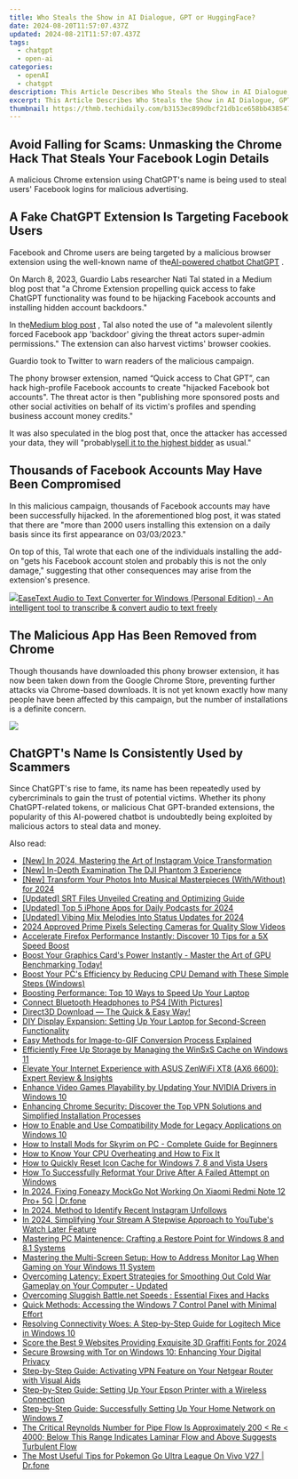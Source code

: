 ```yaml
---
title: Who Steals the Show in AI Dialogue, GPT or HuggingFace?
date: 2024-08-20T11:57:07.437Z
updated: 2024-08-21T11:57:07.437Z
tags:
  - chatgpt
  - open-ai
categories:
  - openAI
  - chatgpt
description: This Article Describes Who Steals the Show in AI Dialogue, GPT or HuggingFace?
excerpt: This Article Describes Who Steals the Show in AI Dialogue, GPT or HuggingFace?
thumbnail: https://thmb.techidaily.com/b3153ec899dbcf21db1ce658bb4385472e45719d12072245775003aa8fbb377c.jpg
---
```


## Avoid Falling for Scams: Unmasking the Chrome Hack That Steals Your Facebook Login Details

 A malicious Chrome extension using ChatGPT's name is being used to steal users' Facebook logins for malicious advertising.

## A Fake ChatGPT Extension Is Targeting Facebook Users

 Facebook and Chrome users are being targeted by a malicious browser extension using the well-known name of the[AI-powered chatbot ChatGPT](https://www.makeuseof.com/what-is-chat-gpt-generative-ai-explained/) .

 On March 8, 2023, Guardio Labs researcher Nati Tal stated in a Medium blog post that "a Chrome Extension propelling quick access to fake ChatGPT functionality was found to be hijacking Facebook accounts and installing hidden account backdoors."

 In the[Medium blog post](https://labs.guard.io/fakegpt-new-variant-of-fake-chatgpt-chrome-extension-stealing-facebook-ad-accounts-with-4c9996a8f282) , Tal also noted the use of "a malevolent silently forced Facebook app 'backdoor' giving the threat actors super-admin permissions." The extension can also harvest victims' browser cookies.

Guardio took to Twitter to warn readers of the malicious campaign.

 The phony browser extension, named “Quick access to Chat GPT”, can hack high-profile Facebook accounts to create "hijacked Facebook bot accounts". The threat actor is then "publishing more sponsored posts and other social activities on behalf of its victim's profiles and spending business account money credits."

 It was also speculated in the blog post that, once the attacker has accessed your data, they will "probably[sell it to the highest bidder](https://www.makeuseof.com/how-can-data-be-sold-dark-web/) as usual."

## Thousands of Facebook Accounts May Have Been Compromised

 In this malicious campaign, thousands of Facebook accounts may have been successfully hijacked. In the aforementioned blog post, it was stated that there are "more than 2000 users installing this extension on a daily basis since its first appearance on 03/03/2023."

 On top of this, Tal wrote that each one of the individuals installing the add-on "gets his Facebook account stolen and probably this is not the only damage," suggesting that other consequences may arise from the extension's presence.

<!-- affiliate ads begin -->
<a href="https://secure.2checkout.com/order/checkout.php?PRODS=40203538&QTY=1&AFFILIATE=108875&CART=1"><img src="https://secure.avangate.com/images/merchant/cc4b82e826b52ec41c810301548e8f48/products/audio-to-text-transcription-software.png" border="0">EaseText Audio to Text Converter for Windows (Personal Edition) - An intelligent tool to transcribe & convert audio to text freely </a>
<!-- affiliate ads end -->
## The Malicious App Has Been Removed from Chrome

 Though thousands have downloaded this phony browser extension, it has now been taken down from the Google Chrome Store, preventing further attacks via Chrome-based downloads. It is not yet known exactly how many people have been affected by this campaign, but the number of installations is a definite concern.

<!-- affiliate ads begin -->
<a href="https://store.massmailsoftware.com/order/checkout.php?PRODS=1300375&QTY=1&AFFILIATE=108875&CART=1"><img src="https://secure.avangate.com/images/merchant/dc87c13749315c7217cdc4ac692e704c/banera_for_partners-15_%281%29.jpg" border="0"></a>
<!-- affiliate ads end -->
## ChatGPT's Name Is Consistently Used by Scammers

 Since ChatGPT's rise to fame, its name has been repeatedly used by cybercriminals to gain the trust of potential victims. Whether its phony ChatGPT-related tokens, or malicious Chat GPT-branded extensions, the popularity of this AI-powered chatbot is undoubtedly being exploited by malicious actors to steal data and money.


<ins class="adsbygoogle"
     style="display:block"
     data-ad-format="autorelaxed"
     data-ad-client="ca-pub-7571918770474297"
     data-ad-slot="1223367746"></ins>



<ins class="adsbygoogle"
     style="display:block"
     data-ad-client="ca-pub-7571918770474297"
     data-ad-slot="8358498916"
     data-ad-format="auto"
     data-full-width-responsive="true"></ins>

<span class="atpl-alsoreadstyle">Also read:</span>
<div><ul>
<li><a href="https://instagram-video-files.techidaily.com/new-in-2024-mastering-the-art-of-instagram-voice-transformation/"><u>[New] In 2024, Mastering the Art of Instagram Voice Transformation</u></a></li>
<li><a href="https://some-techniques.techidaily.com/new-in-depth-examination-the-dji-phantom-3-experience/"><u>[New] In-Depth Examination  The DJI Phantom 3 Experience</u></a></li>
<li><a href="https://instagram-clips.techidaily.com/new-transform-your-photos-into-musical-masterpieces-withwithout-for-2024/"><u>[New] Transform Your Photos Into Musical Masterpieces (With/Without) for 2024</u></a></li>
<li><a href="https://extra-approaches.techidaily.com/updated-srt-files-unveiled-creating-and-optimizing-guide/"><u>[Updated] SRT Files Unveiled  Creating and Optimizing Guide</u></a></li>
<li><a href="https://fox-info.techidaily.com/updated-top-5-iphone-apps-for-daily-podcasts-for-2024/"><u>[Updated] Top 5 iPhone Apps for Daily Podcasts for 2024</u></a></li>
<li><a href="https://article-posts.techidaily.com/updated-vibing-mix-melodies-into-status-updates-for-2024/"><u>[Updated] Vibing  Mix Melodies Into Status Updates for 2024</u></a></li>
<li><a href="https://fox-access.techidaily.com/2024-approved-prime-pixels-selecting-cameras-for-quality-slow-videos/"><u>2024 Approved  Prime Pixels  Selecting Cameras for Quality Slow Videos</u></a></li>
<li><a href="https://tech-haven.techidaily.com/accelerate-firefox-performance-instantly-discover-10-tips-for-a-5x-speed-boost/"><u>Accelerate Firefox Performance Instantly: Discover 10 Tips for a 5X Speed Boost</u></a></li>
<li><a href="https://tech-haven.techidaily.com/boost-your-graphics-cards-power-instantly-master-the-art-of-gpu-benchmarking-today/"><u>Boost Your Graphics Card's Power Instantly - Master the Art of GPU Benchmarking Today!</u></a></li>
<li><a href="https://tech-haven.techidaily.com/boost-your-pcs-efficiency-by-reducing-cpu-demand-with-these-simple-steps-windows/"><u>Boost Your PC's Efficiency by Reducing CPU Demand with These Simple Steps (Windows)</u></a></li>
<li><a href="https://tech-haven.techidaily.com/boosting-performance-top-10-ways-to-speed-up-your-laptop/"><u>Boosting Performance: Top 10 Ways to Speed Up Your Laptop</u></a></li>
<li><a href="https://tech-haven.techidaily.com/connect-bluetooth-headphones-to-ps4-with-pictures/"><u>Connect Bluetooth Headphones to PS4 [With Pictures]</u></a></li>
<li><a href="https://tech-haven.techidaily.com/1723808255612-direct3d-download-the-quick-and-easy-way/"><u>Direct3D Download — The Quick & Easy Way!</u></a></li>
<li><a href="https://tech-haven.techidaily.com/diy-display-expansion-setting-up-your-laptop-for-second-screen-functionality/"><u>DIY Display Expansion: Setting Up Your Laptop for Second-Screen Functionality</u></a></li>
<li><a href="https://tech-haven.techidaily.com/easy-methods-for-image-to-gif-conversion-process-explained/"><u>Easy Methods for Image-to-GIF Conversion Process Explained</u></a></li>
<li><a href="https://tech-haven.techidaily.com/efficiently-free-up-storage-by-managing-the-winsxs-cache-on-windows-11/"><u>Efficiently Free Up Storage by Managing the WinSxS Cache on Windows 11</u></a></li>
<li><a href="https://buynow-info.techidaily.com/elevate-your-internet-experience-with-asus-zenwifi-xt8-ax6-6600-expert-review-and-insights/"><u>Elevate Your Internet Experience with ASUS ZenWiFi XT8 (AX6 6600): Expert Review & Insights</u></a></li>
<li><a href="https://tech-haven.techidaily.com/enhance-video-games-playability-by-updating-your-nvidia-drivers-in-windows-10/"><u>Enhance Video Games Playability by Updating Your NVIDIA Drivers in Windows 10</u></a></li>
<li><a href="https://tech-haven.techidaily.com/enhancing-chrome-security-discover-the-top-vpn-solutions-and-simplified-installation-processes/"><u>Enhancing Chrome Security: Discover the Top VPN Solutions and Simplified Installation Processes</u></a></li>
<li><a href="https://tech-haven.techidaily.com/how-to-enable-and-use-compatibility-mode-for-legacy-applications-on-windows-10/"><u>How to Enable and Use Compatibility Mode for Legacy Applications on Windows 10</u></a></li>
<li><a href="https://tech-haven.techidaily.com/how-to-install-mods-for-skyrim-on-pc-complete-guide-for-beginners/"><u>How to Install Mods for Skyrim on PC - Complete Guide for Beginners</u></a></li>
<li><a href="https://tech-haven.techidaily.com/how-to-know-your-cpu-overheating-and-how-to-fix-it/"><u>How to Know Your CPU Overheating and How to Fix It</u></a></li>
<li><a href="https://tech-haven.techidaily.com/how-to-quickly-reset-icon-cache-for-windows-7-8-and-vista-users/"><u>How to Quickly Reset Icon Cache for Windows 7, 8 and Vista Users</u></a></li>
<li><a href="https://tech-haven.techidaily.com/how-to-successfully-reformat-your-drive-after-a-failed-attempt-on-windows/"><u>How To Successfully Reformat Your Drive After A Failed Attempt on Windows</u></a></li>
<li><a href="https://review-topics.techidaily.com/in-2024-fixing-foneazy-mockgo-not-working-on-xiaomi-redmi-note-12-proplus-5g-drfone-by-drfone-virtual-android/"><u>In 2024, Fixing Foneazy MockGo Not Working On Xiaomi Redmi Note 12 Pro+ 5G | Dr.fone</u></a></li>
<li><a href="https://instagram-video-recordings.techidaily.com/in-2024-method-to-identify-recent-instagram-unfollows/"><u>In 2024, Method to Identify Recent Instagram Unfollows</u></a></li>
<li><a href="https://youtube-help.techidaily.com/in-2024-simplifying-your-stream-a-stepwise-approach-to-youtubes-watch-later-feature/"><u>In 2024, Simplifying Your Stream  A Stepwise Approach to YouTube's Watch Later Feature</u></a></li>
<li><a href="https://tech-haven.techidaily.com/mastering-pc-maintenence-crafting-a-restore-point-for-windows-8-and-81-systems/"><u>Mastering PC Maintenence: Crafting a Restore Point for Windows 8 and 8.1 Systems</u></a></li>
<li><a href="https://tech-haven.techidaily.com/mastering-the-multi-screen-setup-how-to-address-monitor-lag-when-gaming-on-your-windows-11-system/"><u>Mastering the Multi-Screen Setup: How to Address Monitor Lag When Gaming on Your Windows 11 System</u></a></li>
<li><a href="https://tech-haven.techidaily.com/overcoming-latency-expert-strategies-for-smoothing-out-cold-war-gameplay-on-your-computer-updated/"><u>Overcoming Latency: Expert Strategies for Smoothing Out Cold War Gameplay on Your Computer - Updated</u></a></li>
<li><a href="https://tech-haven.techidaily.com/overcoming-sluggish-battlenet-speeds-essential-fixes-and-hacks/"><u>Overcoming Sluggish Battle.net Speeds : Essential Fixes and Hacks</u></a></li>
<li><a href="https://tech-haven.techidaily.com/quick-methods-accessing-the-windows-7-control-panel-with-minimal-effort/"><u>Quick Methods: Accessing the Windows 7 Control Panel with Minimal Effort</u></a></li>
<li><a href="https://tech-haven.techidaily.com/resolving-connectivity-woes-a-step-by-step-guide-for-logitech-mice-in-windows-10/"><u>Resolving Connectivity Woes: A Step-by-Step Guide for Logitech Mice in Windows 10</u></a></li>
<li><a href="https://extra-guidance.techidaily.com/score-the-best-9-websites-providing-exquisite-3d-graffiti-fonts-for-2024/"><u>Score the Best 9 Websites Providing Exquisite 3D Graffiti Fonts for 2024</u></a></li>
<li><a href="https://tech-haven.techidaily.com/secure-browsing-with-tor-on-windows-10-enhancing-your-digital-privacy/"><u>Secure Browsing with Tor on Windows 10: Enhancing Your Digital Privacy</u></a></li>
<li><a href="https://tech-haven.techidaily.com/step-by-step-guide-activating-vpn-feature-on-your-netgear-router-with-visual-aids/"><u>Step-by-Step Guide: Activating VPN Feature on Your Netgear Router with Visual Aids</u></a></li>
<li><a href="https://tech-haven.techidaily.com/step-by-step-guide-setting-up-your-epson-printer-with-a-wireless-connection/"><u>Step-by-Step Guide: Setting Up Your Epson Printer with a Wireless Connection</u></a></li>
<li><a href="https://tech-haven.techidaily.com/step-by-step-guide-successfully-setting-up-your-home-network-on-windows-7/"><u>Step-by-Step Guide: Successfully Setting Up Your Home Network on Windows 7</u></a></li>
<li><a href="https://tech-haven.techidaily.com/1723808139375-the-critical-reynolds-number-for-pipe-flow-is-approximately-200-(-re-(-4000-below-this-range-indicates-laminar-flow-and-above-suggests-turbulent-flow/"><u>The Critical Reynolds Number for Pipe Flow Is Approximately 200 < Re < 4000; Below This Range Indicates Laminar Flow and Above Suggests Turbulent Flow</u></a></li>
<li><a href="https://change-location.techidaily.com/the-most-useful-tips-for-pokemon-go-ultra-league-on-vivo-v27-drfone-by-drfone-virtual-android/"><u>The Most Useful Tips for Pokemon Go Ultra League On Vivo V27 | Dr.fone</u></a></li>
</ul></div>
